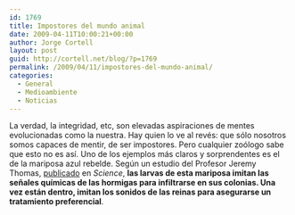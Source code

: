 ```yaml
---
id: 1769
title: Impostores del mundo animal
date: 2009-04-11T10:00:21+00:00
author: Jorge Cortell
layout: post
guid: http://cortell.net/blog/?p=1769
permalink: /2009/04/11/impostores-del-mundo-animal/
categories:
  - General
  - Medioambiente
  - Noticias
---
```

La verdad, la integridad, etc, son elevadas aspiraciones de mentes evolucionadas como la nuestra. Hay quien lo ve al revés: que sólo nosotros somos capaces de mentir, de ser impostores. Pero cualquier zoólogo sabe que esto no es así. Uno de los ejemplos más claros y sorprendentes es el de la mariposa azul rebelde. Según un estudio del Profesor Jeremy Thomas, <a title="http://www.sciencenews.org/view/generic/id/40606/title/Caterpillar_noise_tricks_ants_into_service_" href="http://www.sciencenews.org/view/generic/id/40606/title/Caterpillar_noise_tricks_ants_into_service_" target="_blank">publicado</a> en _Science_, **las larvas de esta mariposa imitan las señales químicas de las hormigas para infiltrarse en sus colonias. Una vez están dentro, imitan los sonidos de las reinas para asegurarse un tratamiento preferencial**.